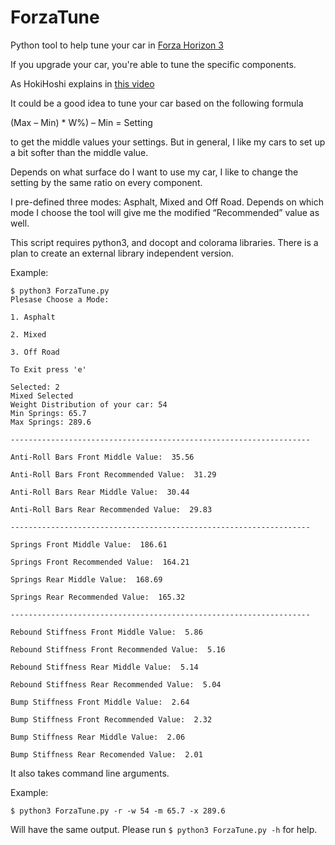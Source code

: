 # ForzaTune
Python tool to help tune your car in [Forza Horizon 3](https://forzamotorsport.net/en-us/games/fh3)

If you upgrade your car, you're able to tune the specific components.

As HokiHoshi explains in [this video](https://www.youtube.com/watch?v=qKhrvG8v6TY&t=522s)

It could be a good idea to tune your car based on the following formula

(Max – Min) * W%) – Min = Setting

to get the middle values your settings. But in general, I like my cars to set up a bit softer than the middle value.

Depends on what surface do I want to use my car, I like to change the setting by the same ratio on every component.

I pre-defined three modes: Asphalt, Mixed and Off Road. Depends on which mode I choose the tool will give me the modified “Recommended” value as well.

This script requires python3, and docopt and colorama libraries. There is a plan to create an external library independent version.

Example:
```
$ python3 ForzaTune.py
Plesase Choose a Mode:

1. Asphalt

2. Mixed

3. Off Road

To Exit press 'e'

Selected: 2
Mixed Selected
Weight Distribution of your car: 54
Min Springs: 65.7
Max Springs: 289.6

-------------------------------------------------------------------

Anti-Roll Bars Front Middle Value:  35.56

Anti-Roll Bars Front Recommended Value:  31.29

Anti-Roll Bars Rear Middle Value:  30.44

Anti-Roll Bars Rear Recommended Value:  29.83

-------------------------------------------------------------------

Springs Front Middle Value:  186.61

Springs Front Recommended Value:  164.21

Springs Rear Middle Value:  168.69

Springs Rear Recommended Value:  165.32

-------------------------------------------------------------------

Rebound Stiffness Front Middle Value:  5.86

Rebound Stiffness Front Recommended Value:  5.16

Rebound Stiffness Rear Middle Value:  5.14

Rebound Stiffness Rear Recommended Value:  5.04

Bump Stiffness Front Middle Value:  2.64

Bump Stiffness Front Recommended Value:  2.32

Bump Stiffness Rear Middle Value:  2.06

Bump Stiffness Rear Recomended Value:  2.01
```

It also takes command line arguments.

Example:

```$ python3 ForzaTune.py -r -w 54 -m 65.7 -x 289.6 ```

Will have the same output. Please run ```$ python3 ForzaTune.py -h``` for help. 
